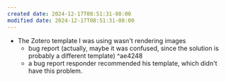 ```yaml
---
created date: 2024-12-17T08:51:31-08:00
modified date: 2024-12-17T08:51:31-08:00
---
```


* The Zotero template I was using wasn't rendering images
	* bug report (actually, maybe it was confused, since the solution is probably a different template) ^ae4248
	* a bug report responder recommended his template, which didn't have this problem.